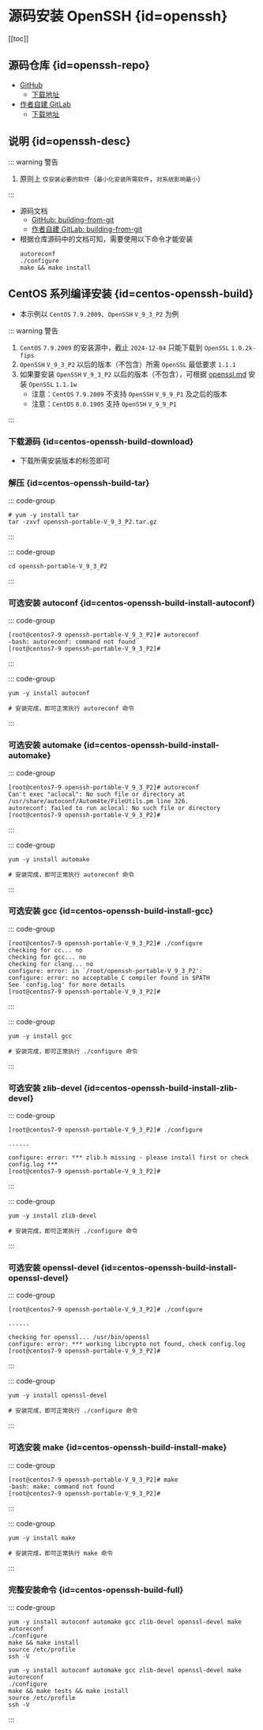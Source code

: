 # 源码安装 OpenSSH {id=openssh}

[[toc]]

## 源码仓库 {id=openssh-repo}

- [GitHub](https://github.com/openssh/openssh-portable)
    - [下载地址](https://github.com/openssh/openssh-portable/tags)
- [作者自建 GitLab](https://gitlab.xuxiaowei.com.cn/mirrors/github.com/openssh/openssh-portable)
    - [下载地址](https://gitlab.xuxiaowei.com.cn/mirrors/github.com/openssh/openssh-portable/-/tags)

## 说明 {id=openssh-desc}

::: warning 警告

1. 原则上 `仅安装必要的软件`（`最小化安装所需软件`，`对系统影响最小`）

:::

- 源码文档
    - [GitHub: building-from-git](https://github.com/openssh/openssh-portable?#building-from-git)
    - [作者自建 GitLab: building-from-git](https://gitlab.xuxiaowei.com.cn/mirrors/github.com/openssh/openssh-portable#building-from-git)
- 根据仓库源码中的文档可知，需要使用以下命令才能安装
    ```shell
    autoreconf
    ./configure
    make && make install
    ```

## CentOS 系列编译安装 {id=centos-openssh-build}

- 本示例以 `CentOS` `7.9.2009`、`OpenSSH` `V_9_3_P2` 为例

::: warning 警告

1. `CentOS` `7.9.2009` 的安装源中，截止 `2024-12-04` 只能下载到 `OpenSSL` `1.0.2k-fips`
2. `OpenSSH` `V_9_3_P2` 以后的版本（不包含）所需 `OpenSSL` 最低要求 `1.1.1`
3. 如果要安装 `OpenSSH` `V_9_3_P2` 以后的版本（不包含），可根据 [openssl.md](openssl.md) 安装 `OpenSSL` `1.1.1w`
    - 注意：`CentOS` `7.9.2009` 不支持 `OpenSSH` `V_9_9_P1` 及之后的版本
    - 注意：`CentOS` `8.0.1905` 支持 `OpenSSH` `V_9_9_P1`

:::

### 下载源码 {id=centos-openssh-build-download}

- 下载所需安装版本的标签即可

### 解压 {id=centos-openssh-build-tar}

::: code-group

```shell [解压]
# yum -y install tar
tar -zxvf openssh-portable-V_9_3_P2.tar.gz
```

:::

::: code-group

```shell [进入解压后的目录]
cd openssh-portable-V_9_3_P2
```

:::

### 可选安装 autoconf {id=centos-openssh-build-install-autoconf}

::: code-group

```shell [执行 autoreconf 时报错]
[root@centos7-9 openssh-portable-V_9_3_P2]# autoreconf
-bash: autoreconf: command not found
[root@centos7-9 openssh-portable-V_9_3_P2]# 
```

:::

::: code-group

```shell [安装 autoreconf 命令所需依赖]
yum -y install autoconf

# 安装完成，即可正常执行 autoreconf 命令
```

:::

### 可选安装 automake {id=centos-openssh-build-install-automake}

::: code-group

```shell [执行 autoreconf 时报错]
[root@centos7-9 openssh-portable-V_9_3_P2]# autoreconf
Can't exec "aclocal": No such file or directory at /usr/share/autoconf/Autom4te/FileUtils.pm line 326.
autoreconf: failed to run aclocal: No such file or directory
[root@centos7-9 openssh-portable-V_9_3_P2]# 
```

:::

::: code-group

```shell [安装 autoreconf 命令所需依赖]
yum -y install automake

# 安装完成，即可正常执行 autoreconf 命令
```

:::

### 可选安装 gcc {id=centos-openssh-build-install-gcc}

::: code-group

```shell [执行 ./configure 时报错] 
[root@centos7-9 openssh-portable-V_9_3_P2]# ./configure 
checking for cc... no
checking for gcc... no
checking for clang... no
configure: error: in `/root/openssh-portable-V_9_3_P2':
configure: error: no acceptable C compiler found in $PATH
See `config.log' for more details
[root@centos7-9 openssh-portable-V_9_3_P2]# 
```

:::

::: code-group

```shell [安装 ./configure 命令所需依赖]
yum -y install gcc

# 安装完成，即可正常执行 ./configure 命令
```

:::

### 可选安装 zlib-devel {id=centos-openssh-build-install-zlib-devel}

::: code-group

```shell [执行 ./configure 时报错] 
[root@centos7-9 openssh-portable-V_9_3_P2]# ./configure 

......

configure: error: *** zlib.h missing - please install first or check config.log ***
[root@centos7-9 openssh-portable-V_9_3_P2]# 
```

:::

::: code-group

```shell [安装 ./configure 命令所需依赖]
yum -y install zlib-devel

# 安装完成，即可正常执行 ./configure 命令
```

:::

### 可选安装 openssl-devel {id=centos-openssh-build-install-openssl-devel}

::: code-group

```shell [执行 ./configure 时报错] 
[root@centos7-9 openssh-portable-V_9_3_P2]# ./configure 

......

checking for openssl... /usr/bin/openssl
configure: error: *** working libcrypto not found, check config.log
[root@centos7-9 openssh-portable-V_9_3_P2]# 
```

:::

::: code-group

```shell [安装 ./configure 命令所需依赖]
yum -y install openssl-devel

# 安装完成，即可正常执行 ./configure 命令
```

:::

### 可选安装 make {id=centos-openssh-build-install-make}

::: code-group

```shell [执行 make 时报错] 
[root@centos7-9 openssh-portable-V_9_3_P2]# make
-bash: make: command not found
[root@centos7-9 openssh-portable-V_9_3_P2]# 
```

:::

::: code-group

```shell [安装 make 命令所需依赖]
yum -y install make

# 安装完成，即可正常执行 make 命令
```

:::

### 完整安装命令 {id=centos-openssh-build-full}

::: code-group

```shell [不包含测试：耗时短]
yum -y install autoconf automake gcc zlib-devel openssl-devel make
autoreconf
./configure
make && make install
source /etc/profile
ssh -V
```

```shell [包含测试：耗时长]
yum -y install autoconf automake gcc zlib-devel openssl-devel make
autoreconf
./configure
make && make tests && make install
source /etc/profile
ssh -V
```

:::
